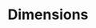 ---
layout: default
bigquery: https://console.cloud.google.com/bigquery?p=covid-19-dimensions-ai&page=table&d=data&t=publications
contributors: Digital Science, https://www.digital-science.com/
cost: Free for personal, non-commercial use.
description: Dimensions contains more than 100 million publications, ranging from
  articles published in scholarly journals, books and book chapters, to preprints
  and conference proceedings. All publications are contextualized with linked data
  sets, funding, publications, patents, clinical trials, and policy documents. You
  can also view associated categories, funders, institutions, and researcher profiles.
documentation: https://docs.dimensions.ai/bigquery/index.html
last_edit: 04/11/2022, 20:47:04
location: https://www.dimensions.ai/products/free/
maintained_by: Digital Science, https://www.digital-science.com/
schema_fields:
- research_org_country_names
- research_org_state_names
- clinical_trial_ids
- original_assignee_orgs
- relationships
- isbn
- funding_jpy
- phase
- family_count
- filing_year
- volume
- acronyms
- associated_publication_id
- date_online
- application_number
- publication_year
- editors
- concepts
- funder_org_state_codes
- journal_lists
- funder_org_acronyms
- labels
- reference_ids
- family_members_ids
- date
- date_normal
- research_orgs
- funding_cad
- status
- category_bra
- grant_number
- assignee_orgs
- mesh_terms
- family_id
- funder_countries
- language
- category_icrp_ct
- organisation_details
- active_years
- aliases
- source_id
- filing_status
- funding_aud
- original_assignee
- acknowledgements
- legal_events
- year
- funder_orgs
- category_hrcs_hc
- address
- category_sdg
- citations
- abstract
- funder_org_cities
- linkout
- publication_ids
- jurisdiction
- filing_date
- repository_id
- repository_name
- category_rcdc
- end_date
- id
- resulting_publication_ids
- description
- research_org_cities
- types
- start_year
- authors
- citation_string
- patent_ids
- category_for
- expiration_year
- embargo_date
- conference
- current_assignee_countries
- researcher_ids
- altmetrics
- associated_publication_doi
- book_series_title
- associated_publication_pmid
- parent_id
- original_title
- supporting_grant_ids
- research_org_state_codes
- date_print
- repository_url
- metrics
- citations_count
- funding_details
- wikipedia_url
- book_title
- priority_year
- funding_chf
- mesh_headings
- original_assignee_countries
- publisher
- research_org_countries
- associated_grant_ids
- original_abstract
- funding_gbp
- cpc
- category_icrp_cso
- category_hra
- funding_usd
- inventor_names
- category_hrcs_rac
- eisbn
- brief_title
- associated_publication_arxiv_id
- categories
- pages
- assignee_countries
- funding_eur
- granted_date
- kind
- date_modified
- subtitles
- email_address
- funder_org_countries
- open_access_categories_v2
- current_assignee_orgs
- legal_status
- external_ids
- priority_date
- license
- funding_amount
- end_year
- funding_nzd
- links
- ipcr
- funding_cny
- doi
- title
- name
- expiration_date
- current_assignee
- pmcid
- arxiv_id
- resulting_publication_doi
- acronym
- funding_currency
- open_access_categories
- foa_number
- created_date
- cited_by_ids
- start_date
- established
- gender
- publication_date
- type
- proceedings_title
- interventions
- funder_org
- research_org_city_names
- issue
- date_inserted
- pmid
- registry
- category_uoa
- granted_year
- journal
- date_imported_gbq
- conditions
- investigators
shortname: dimensions
tags:
- scholarly literature
- patents
- funding
- clinical trials
- academic profiles
terms_of_use: 'Use of both the Dimensions COVID-19 dataset and full Dimensions dataset
  are subject to the Dimensions Terms of use: https://www.dimensions.ai/policies-terms-legal '
title: Dimensions
uuid: dcff88bd-fe6b-4fdb-8159-809bf9d7bc1c
---